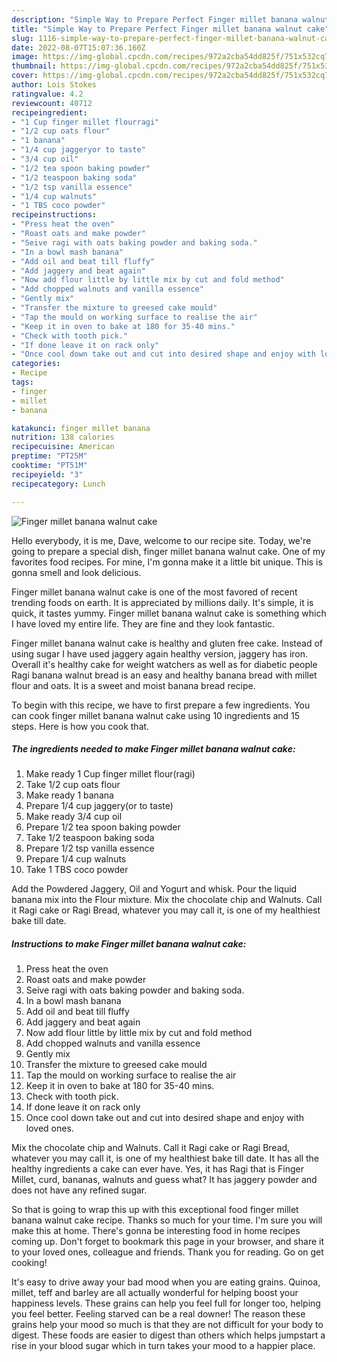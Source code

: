 ```yaml
---
description: "Simple Way to Prepare Perfect Finger millet banana walnut cake"
title: "Simple Way to Prepare Perfect Finger millet banana walnut cake"
slug: 1116-simple-way-to-prepare-perfect-finger-millet-banana-walnut-cake
date: 2022-08-07T15:07:36.160Z
image: https://img-global.cpcdn.com/recipes/972a2cba54dd825f/751x532cq70/finger-millet-banana-walnut-cake-recipe-main-photo.jpg
thumbnail: https://img-global.cpcdn.com/recipes/972a2cba54dd825f/751x532cq70/finger-millet-banana-walnut-cake-recipe-main-photo.jpg
cover: https://img-global.cpcdn.com/recipes/972a2cba54dd825f/751x532cq70/finger-millet-banana-walnut-cake-recipe-main-photo.jpg
author: Lois Stokes
ratingvalue: 4.2
reviewcount: 40712
recipeingredient:
- "1 Cup finger millet flourragi"
- "1/2 cup oats flour"
- "1 banana"
- "1/4 cup jaggeryor to taste"
- "3/4 cup oil"
- "1/2 tea spoon baking powder"
- "1/2 teaspoon baking soda"
- "1/2 tsp vanilla essence"
- "1/4 cup walnuts"
- "1 TBS coco powder"
recipeinstructions:
- "Press heat the oven"
- "Roast oats and make powder"
- "Seive ragi with oats baking powder and baking soda."
- "In a bowl mash banana"
- "Add oil and beat till fluffy"
- "Add jaggery and beat again"
- "Now add flour little by little mix by cut and fold method"
- "Add chopped walnuts and vanilla essence"
- "Gently mix"
- "Transfer the mixture to greesed cake mould"
- "Tap the mould on working surface to realise the air"
- "Keep it in oven to bake at 180 for 35-40 mins."
- "Check with tooth pick."
- "If done leave it on rack only"
- "Once cool down take out and cut into desired shape and enjoy with loved ones."
categories:
- Recipe
tags:
- finger
- millet
- banana

katakunci: finger millet banana 
nutrition: 138 calories
recipecuisine: American
preptime: "PT25M"
cooktime: "PT51M"
recipeyield: "3"
recipecategory: Lunch

---
```



![Finger millet banana walnut cake](https://img-global.cpcdn.com/recipes/972a2cba54dd825f/751x532cq70/finger-millet-banana-walnut-cake-recipe-main-photo.jpg)

Hello everybody, it is me, Dave, welcome to our recipe site. Today, we're going to prepare a special dish, finger millet banana walnut cake. One of my favorites food recipes. For mine, I'm gonna make it a little bit unique. This is gonna smell and look delicious.

Finger millet banana walnut cake is one of the most favored of recent trending foods on earth. It is appreciated by millions daily. It's simple, it is quick, it tastes yummy. Finger millet banana walnut cake is something which I have loved my entire life. They are fine and they look fantastic.

Finger millet banana walnut cake is healthy and gluten free cake. Instead of using sugar I have used jaggery again healthy version, jaggery has iron. Overall it&#39;s healthy cake for weight watchers as well as for diabetic people Ragi banana walnut bread is an easy and healthy banana bread with millet flour and oats. It is a sweet and moist banana bread recipe.


To begin with this recipe, we have to first prepare a few ingredients. You can cook finger millet banana walnut cake using 10 ingredients and 15 steps. Here is how you cook that.

<!--inarticleads1-->

##### The ingredients needed to make Finger millet banana walnut cake:

1. Make ready 1 Cup finger millet flour(ragi)
1. Take 1/2 cup oats flour
1. Make ready 1 banana
1. Prepare 1/4 cup jaggery(or to taste)
1. Make ready 3/4 cup oil
1. Prepare 1/2 tea spoon baking powder
1. Take 1/2 teaspoon baking soda
1. Prepare 1/2 tsp vanilla essence
1. Prepare 1/4 cup walnuts
1. Take 1 TBS coco powder


Add the Powdered Jaggery, Oil and Yogurt and whisk. Pour the liquid banana mix into the Flour mixture. Mix the chocolate chip and Walnuts. Call it Ragi cake or Ragi Bread, whatever you may call it, is one of my healthiest bake till date. 

<!--inarticleads2-->

##### Instructions to make Finger millet banana walnut cake:

1. Press heat the oven
1. Roast oats and make powder
1. Seive ragi with oats baking powder and baking soda.
1. In a bowl mash banana
1. Add oil and beat till fluffy
1. Add jaggery and beat again
1. Now add flour little by little mix by cut and fold method
1. Add chopped walnuts and vanilla essence
1. Gently mix
1. Transfer the mixture to greesed cake mould
1. Tap the mould on working surface to realise the air
1. Keep it in oven to bake at 180 for 35-40 mins.
1. Check with tooth pick.
1. If done leave it on rack only
1. Once cool down take out and cut into desired shape and enjoy with loved ones.


Mix the chocolate chip and Walnuts. Call it Ragi cake or Ragi Bread, whatever you may call it, is one of my healthiest bake till date. It has all the healthy ingredients a cake can ever have. Yes, it has Ragi that is Finger Millet, curd, bananas, walnuts and guess what? It has jaggery powder and does not have any refined sugar. 

So that is going to wrap this up with this exceptional food finger millet banana walnut cake recipe. Thanks so much for your time. I'm sure you will make this at home. There's gonna be interesting food in home recipes coming up. Don't forget to bookmark this page in your browser, and share it to your loved ones, colleague and friends. Thank you for reading. Go on get cooking!

It's easy to drive away your bad mood when you are eating grains. Quinoa, millet, teff and barley are all actually wonderful for helping boost your happiness levels. These grains can help you feel full for longer too, helping you feel better. Feeling starved can be a real downer! The reason these grains help your mood so much is that they are not difficult for your body to digest. These foods are easier to digest than others which helps jumpstart a rise in your blood sugar which in turn takes your mood to a happier place.
